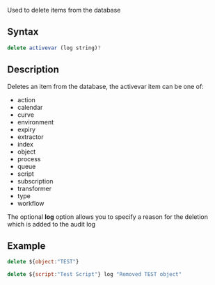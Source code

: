 Used to delete items from the database

## Syntax
```js
delete activevar (log string)?
```
## Description

Deletes an item from the database, the activevar item can be one of:

*   action    
*   calendar
*   curve
*   environment
*   expiry
*   extractor
*   index
*   object
*   process
*   queue
*   script
*   subscription
*   transformer
*   type
*   workflow
    

The optional **log** option allows you to specify a reason for the deletion which is added to the audit log

## Example
```js
delete ${object:"TEST"}

delete ${script:"Test Script"} log "Removed TEST object"
```
